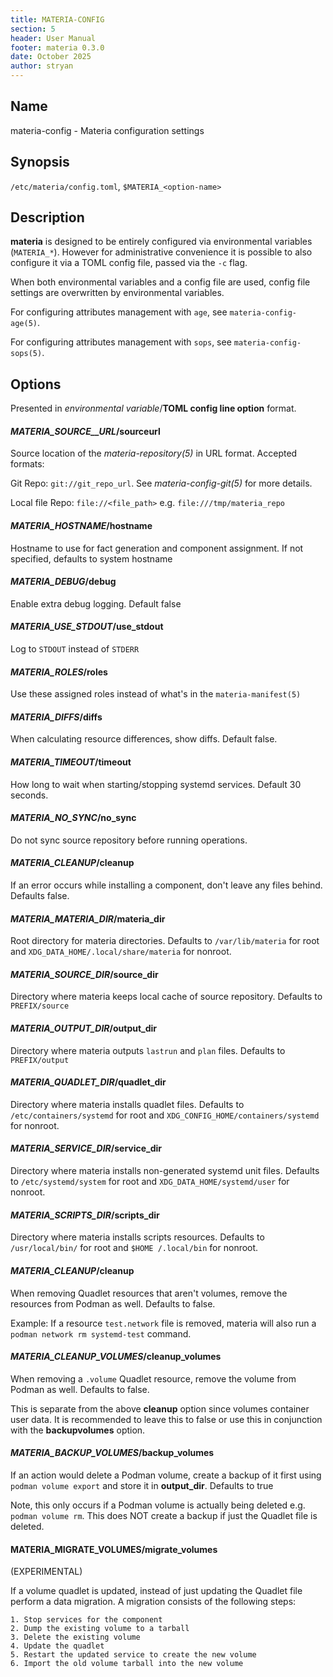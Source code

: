 ```yaml
---
title: MATERIA-CONFIG
section: 5
header: User Manual
footer: materia 0.3.0
date: October 2025
author: stryan
---
```


## Name
materia-config - Materia configuration settings

## Synopsis

`/etc/materia/config.toml`, `$MATERIA_<option-name>`

## Description

**materia** is designed to be entirely configured via environmental variables (`MATERIA_*`). However for administrative convenience it is possible to also configure it via a TOML config file, passed via the `-c` flag.

When both environmental variables and a config file are used, config file settings are overwritten by environmental variables.

For configuring attributes management with `age`, see `materia-config-age(5)`.

For configuring attributes management with `sops`, see `materia-config-sops(5)`.

## Options

Presented in *environmental variable*/**TOML config line option** format.

#### *MATERIA_SOURCE__URL*/**sourceurl**

  Source location of the *materia-repository(5)* in URL format. Accepted formats:

   Git Repo: `git://git_repo_url`. See *materia-config-git(5)* for more details.

   Local file Repo: `file://<file_path>` e.g. `file:///tmp/materia_repo`

#### *MATERIA_HOSTNAME*/**hostname**

Hostname to use for fact generation and component assignment. If not specified, defaults to system hostname

#### *MATERIA_DEBUG*/**debug**

Enable extra debug logging. Default false

#### *MATERIA_USE_STDOUT*/**use_stdout**

Log to `STDOUT` instead of `STDERR`

#### *MATERIA_ROLES*/**roles**

Use these assigned roles instead of what's in the `materia-manifest(5)`

#### *MATERIA_DIFFS*/**diffs**

When calculating resource differences, show diffs. Default false.

#### *MATERIA_TIMEOUT*/**timeout**

How long to wait when starting/stopping systemd services. Default 30 seconds.

#### *MATERIA_NO_SYNC*/**no_sync**

Do not sync source repository before running operations.

#### *MATERIA_CLEANUP*/**cleanup**

If an error occurs while installing a component, don't leave any files behind. Defaults false.

#### *MATERIA_MATERIA_DIR*/**materia_dir**

Root directory for materia directories. Defaults to `/var/lib/materia` for root and `XDG_DATA_HOME/.local/share/materia` for nonroot.

#### *MATERIA_SOURCE_DIR*/**source_dir**

Directory where materia keeps local cache of source repository. Defaults to `PREFIX/source`

#### *MATERIA_OUTPUT_DIR*/**output_dir**

Directory where materia outputs `lastrun` and `plan` files. Defaults to `PREFIX/output`

#### *MATERIA_QUADLET_DIR*/**quadlet_dir**

Directory where materia installs quadlet files. Defaults to `/etc/containers/systemd` for root and `XDG_CONFIG_HOME/containers/systemd` for nonroot.

#### *MATERIA_SERVICE_DIR*/**service_dir**

Directory where materia installs non-generated systemd unit files. Defaults to `/etc/systemd/system` for root and `XDG_DATA_HOME/systemd/user` for nonroot.

#### *MATERIA_SCRIPTS_DIR*/**scripts_dir**

Directory where materia installs scripts resources. Defaults to `/usr/local/bin/` for root and `$HOME /.local/bin` for nonroot.

#### *MATERIA_CLEANUP*/**cleanup**

When removing Quadlet resources that aren't volumes, remove the resources from Podman as well. Defaults to false.

Example: If a resource `test.network` file is removed, materia will also run a `podman network rm systemd-test` command.

#### *MATERIA_CLEANUP_VOLUMES*/**cleanup_volumes**

When removing a `.volume` Quadlet resource, remove the volume from Podman as well. Defaults to false.

This is separate from the above **cleanup** option since volumes container user data. It is recommended to leave this to false or use this in conjunction with the **backupvolumes** option.

#### *MATERIA_BACKUP_VOLUMES*/**backup_volumes**

If an action would delete a Podman volume, create a backup of it first using `podman volume export` and store it in **output_dir**. Defaults to true

Note, this only occurs if a Podman volume is actually being deleted e.g. `podman volume rm`. This does NOT create a backup if just the Quadlet file is deleted.

#### MATERIA_MIGRATE_VOLUMES/migrate_volumes

(EXPERIMENTAL)

If a volume quadlet is updated, instead of just updating the Quadlet file perform a data migration. A migration consists of the following steps:

    1. Stop services for the component
    2. Dump the existing volume to a tarball
    3. Delete the existing volume
    4. Update the quadlet
    5. Restart the updated service to create the new volume
    6. Import the old volume tarball into the new volume
